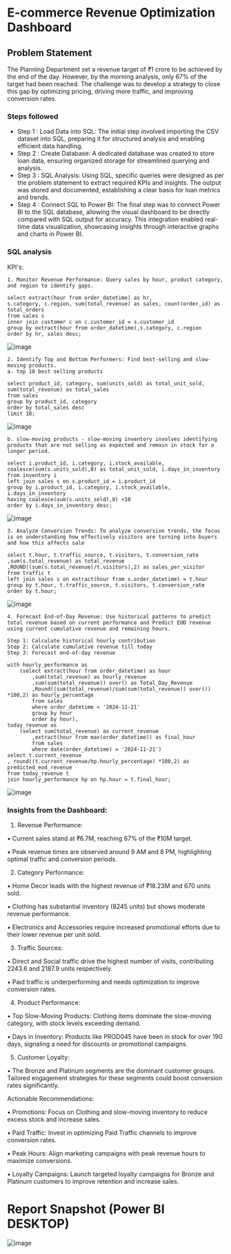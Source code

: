 
# E-commerce Revenue Optimization Dashboard

## Problem Statement

The Planning Department set a revenue target of ₹1 crore to be achieved by the end of the day. However, by the morning analysis, only 67% of the target had been reached. The challenge was to develop a strategy to close this gap by optimizing pricing, driving more traffic, and improving conversion rates.


### Steps followed 

- Step 1 : Load Data into SQL: The initial step involved importing the CSV dataset into SQL, preparing it for structured analysis and enabling efficient data handling.
- Step 2 : Create Database: A dedicated database was created to store loan data, ensuring organized storage for streamlined querying and analysis.
- Step 3 : SQL Analysis: Using SQL, specific queries were designed as per the problem statement to extract required KPIs and insights. The output was stored and documented, establishing a clear basis for loan metrics and trends.
- Step 4 : Connect SQL to Power BI: The final step was to connect Power BI to the SQL database, allowing the visual dashboard to be directly compared with SQL output for accuracy. This integration enabled real-time data visualization, showcasing insights through interactive graphs and charts in Power BI.

### SQL analysis 

KPI's:

    1. Monitor Revenue Performance: Query sales by hour, product category, and region to identify gaps.

    select extract(hour from order_datetime) as hr,
    s.category, c.region, sum(total_revenue) as sales, count(order_id) as total_orders
    from sales s
    inner join customer c on c.customer_id = s.customer_id
    group by extract(hour from order_datetime),s.category, c.region
    order by hr, sales desc;

 ![image](https://github.com/user-attachments/assets/8724a3d0-fa36-4c08-a007-88006ac0a4c4)


    2. Identify Top and Bottom Performers: Find best-selling and slow-moving products.
    a. top 10 best selling products

    select product_id, category, sum(units_sold) as total_unit_sold, sum(total_revenue) as total_sales  
    from sales
    group by product_id, category
    order by total_sales desc
    limit 10;

   
![image](https://github.com/user-attachments/assets/a13da0b2-723d-40b7-9f24-d014ec82d15e)

    b. slow-moving products - slow-moving inventory involves identifying products that are not selling as expected and remain in stock for a longer period. 

    select i.product_id, i.category, i.stock_available, 
    coalesce(sum(s.units_sold),0) as total_unit_sold, i.days_in_inventory 
    from inventory i
    left join sales s on s.product_id = i.product_id
    group by i.product_id, i.category, i.stock_available, i.days_in_inventory 
    having coalesce(sum(s.units_sold),0) <10
    order by i.days_in_inventory desc;

![image](https://github.com/user-attachments/assets/8e5d7906-cd60-4741-a6cd-12a2411a288b)

    3. Analyze Conversion Trends: To analyze conversion trends, the focus is on understanding how effectively visitors are turning into buyers and how this affects sale
       
    select t.hour, t.traffic_source, t.visitors, t.conversion_rate
    ,sum(s.total_revenue) as total_revenue
    ,ROUND((sum(s.total_revenue)/t.visitors),2) as sales_per_visitor
    from traffic t
    left join sales s on extract(hour from s.order_datetime) = t.hour
    group by t.hour, t.traffic_source, t.visitors, t.conversion_rate
    order by t.hour;

![image](https://github.com/user-attachments/assets/0cbe8e0d-b814-4fcd-9493-0af96271a1e6)


    4. Forecast End-of-Day Revenue: Use historical patterns to predict total revenue based on current performance and Predict EOD revenue using current cumulative revenue and remaining hours.

    Step 1: Calculate historical hourly contribution
	Step 2: Calculate cumulative revenue till today
	Step 3: Forecast end-of-day revenue

    with hourly_performance as
        (select extract(hour from order_datetime) as hour
            ,sum(total_revenue) as hourly_revenue
            ,sum(sum(total_revenue)) over() as Total_Day_Revenue
            ,Round((sum(total_revenue)/sum(sum(total_revenue)) over()) *100,2) as hourly_percentage
            from sales
            where order_datetime < '2024-11-21'
            group by hour
            order by hour),
    today_revenue as
        (select sum(total_revenue) as current_revenue
            ,extract(hour from max(order_datetime)) as final_hour
            from sales
            where date(order_datetime) = '2024-11-21')
    select t.current_revenue
    , round((t.current_revenue/hp.hourly_percentage) *100,2) as predicted_eod_revenue
    from today_revenue t
    join hourly_performance hp on hp.hour = t.final_hour;

![image](https://github.com/user-attachments/assets/97c9f6b2-7bc4-43d0-88ef-fae563dbb0ad)

### Insights from the Dashboard:

1. Revenue Performance:

▪️ Current sales stand at ₹6.7M, reaching 67% of the ₹10M target.

▪️ Peak revenue times are observed around 9 AM and 8 PM, highlighting optimal traffic and conversion periods.



2. Category Performance:

▪️ Home Decor leads with the highest revenue of ₹18.23M and 670 units sold.

▪️ Clothing has substantial inventory (8245 units) but shows moderate revenue performance.

▪️ Electronics and Accessories require increased promotional efforts due to their lower revenue per unit sold.



3. Traffic Sources:

▪️ Direct and Social traffic drive the highest number of visits, contributing 2243.6 and 2187.9 units respectively.

▪️ Paid traffic is underperforming and needs optimization to improve conversion rates.



4. Product Performance:

▪️ Top Slow-Moving Products: Clothing items dominate the slow-moving category, with stock levels exceeding demand.

▪️ Days in Inventory: Products like PROD045 have been in stock for over 190 days, signaling a need for discounts or promotional campaigns.



5. Customer Loyalty:

▪️ The Bronze and Platinum segments are the dominant customer groups. Tailored engagement strategies for these segments could boost conversion rates significantly.



Actionable Recommendations:

▪️ Promotions: Focus on Clothing and slow-moving inventory to reduce excess stock and increase sales.

▪️ Paid Traffic: Invest in optimizing Paid Traffic channels to improve conversion rates.

▪️ Peak Hours: Align marketing campaigns with peak revenue hours to maximize conversions.

▪️ Loyalty Campaigns: Launch targeted loyalty campaigns for Bronze and Platinum customers to improve retention and increase sales.

 # Report Snapshot (Power BI DESKTOP)

 ![image](https://github.com/user-attachments/assets/14ad64d7-4cf4-4692-9823-db91c7b7a730)




